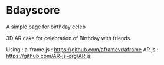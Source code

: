 # Bdayscore
A simple page for birthday celeb

3D AR cake for celebration of Birthday with friends.

Using :
a-frame js : https://github.com/aframevr/aframe
AR.js : https://github.com/AR-js-org/AR.js
